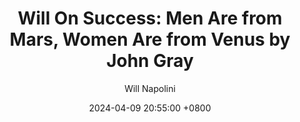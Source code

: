 ---
title: "Will On Success: Men Are from Mars, Women Are from Venus by John Gray"
author: Will Napolini
date: 2024-04-09 20:55:00 +0800
categories: [Mindset, Book-summaries]
tags:
  [
    men-are-from-mars,
    women-are-from-venus,
    john-gray,
    communication-skills,
    relationships,
    gender-differences,
    understanding-men,
    understanding-women,
    love-and-relationships,
    emotional-intelligence,
    conflict-resolution,
    marriage-counseling,
    personal-growth,
    effective-communication,
    interpersonal-skills,
    relationship-advice
  ]
image: https://pbs.twimg.com/media/GO12mHWWgAAmEhq?format=jpg&name=large
alt: "Will On Success: Men Are from Mars, Women Are from Venus by John Gray"
fallback:
  - 
  # Replace with the URL of your backup image
  -
  # Replace with the URL of your backup image
---